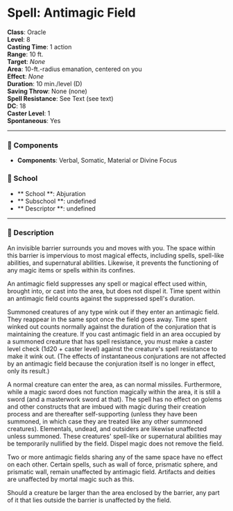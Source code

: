 
# Spell: Antimagic Field
**Class**: Oracle  
**Level**: 8  
**Casting Time**: 1 action  
**Range**: 10 ft.  
**Target**: _None_  
**Area**: 10-ft.-radius emanation, centered on you  
**Effect**: _None_  
**Duration**: 10 min./level (D)  
**Saving Throw**: None (none)  
**Spell Resistance**: See Text (see text)  
**DC**: 18  
**Caster Level**: 1  
**Spontaneous**: Yes

---

### 🔮 Components
- **Components**: Verbal, Somatic, Material or Divine Focus

### 🏫 School
- ** School **: Abjuration
- ** Subschool **: undefined
- ** Descriptor **: undefined
---

### 📜 Description
An invisible barrier surrounds you and moves with you. The space within this barrier is impervious to most magical effects, including spells, spell-like abilities, and supernatural abilities. Likewise, it prevents the functioning of any magic items or spells within its confines.

An antimagic field suppresses any spell or magical effect used within, brought into, or cast into the area, but does not dispel it. Time spent within an antimagic field counts against the suppressed spell's duration. 

Summoned creatures of any type wink out if they enter an antimagic field. They reappear in the same spot once the field goes away. Time spent winked out counts normally against the duration of the conjuration that is maintaining the creature. If you cast antimagic field in an area occupied by a summoned creature that has spell resistance, you must make a caster level check (1d20 + caster level) against the creature's spell resistance to make it wink out. (The effects of instantaneous conjurations are not affected by an antimagic field because the conjuration itself is no longer in effect, only its result.) 

A normal creature can enter the area, as can normal missiles. Furthermore, while a magic sword does not function magically within the area, it is still a sword (and a masterwork sword at that). The spell has no effect on golems and other constructs that are imbued with magic during their creation process and are thereafter self-supporting (unless they have been summoned, in which case they are treated like any other summoned creatures). Elementals, undead, and outsiders are likewise unaffected unless summoned. These creatures' spell-like or supernatural abilities may be temporarily nullified by the field. Dispel magic does not remove the field. 

Two or more antimagic fields sharing any of the same space have no effect on each other. Certain spells, such as wall of force, prismatic sphere, and prismatic wall, remain unaffected by antimagic field. Artifacts and deities are unaffected by mortal magic such as this. 

Should a creature be larger than the area enclosed by the barrier, any part of it that lies outside the barrier is unaffected by the field.
